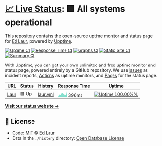 # [📈 Live Status](https://edbighead.github.io/upptime): <!--live status--> **🟩 All systems operational**

This repository contains the open-source uptime monitor and status page for [Ed Laur](https://laur.work), powered by [Upptime](https://github.com/upptime/upptime).

[![Uptime CI](https://github.com/koj-co/upptime/workflows/Uptime%20CI/badge.svg)](https://github.com/koj-co/upptime/actions?query=workflow%3A%22Uptime+CI%22)
[![Response Time CI](https://github.com/koj-co/upptime/workflows/Response%20Time%20CI/badge.svg)](https://github.com/koj-co/upptime/actions?query=workflow%3A%22Response+Time+CI%22)
[![Graphs CI](https://github.com/koj-co/upptime/workflows/Graphs%20CI/badge.svg)](https://github.com/koj-co/upptime/actions?query=workflow%3A%22Graphs+CI%22)
[![Static Site CI](https://github.com/koj-co/upptime/workflows/Static%20Site%20CI/badge.svg)](https://github.com/koj-co/upptime/actions?query=workflow%3A%22Static+Site+CI%22)
[![Summary CI](https://github.com/koj-co/upptime/workflows/Summary%20CI/badge.svg)](https://github.com/koj-co/upptime/actions?query=workflow%3A%22Summary+CI%22)

With [Upptime](https://upptime.js.org), you can get your own unlimited and free uptime monitor and status page, powered entirely by a GitHub repository. We use [Issues](https://github.com/edbighead/upptime/issues) as incident reports, [Actions](https://github.com/edbighead/upptime/actions) as uptime monitors, and [Pages](https://edbighead.github.io/upptime) for the status page.

<!--start: status pages-->
<!-- This summary is generated by Upptime (https://github.com/upptime/upptime) -->
<!-- Do not edit this manually, your changes will be overwritten -->

| URL                        | Status | History                                                                          | Response Time                                                             | Uptime                                                                                                                                                                                                        |
| -------------------------- | ------ | -------------------------------------------------------------------------------- | ------------------------------------------------------------------------- | ------------------------------------------------------------------------------------------------------------------------------------------------------------------------------------------------------------- |
| [Laur](https://laur.work/) | 🟩 Up  | [laur.yml](https://github.com/edbighead/upptime/commits/master/history/laur.yml) | <img alt="Response time graph" src="./graphs/laur.png" height="20"> 396ms | [![Uptime 100.00%%](https://img.shields.io/endpoint?url=https%3A%2F%2Fraw.githubusercontent.com%2Fedbighead%2Fupptime%2Fmaster%2Fapi%2Flaur%2Fuptime.json)](https://edbighead.github.io/upptime/history/laur) |

<!--end: status pages-->

[**Visit our status website →**](https://edbighead.github.io/upptime)

## 📄 License

- Code: [MIT](./LICENSE) © [Ed Laur](https://laur.work)
- Data in the `./history` directory: [Open Database License](https://opendatacommons.org/licenses/odbl/1-0/)
